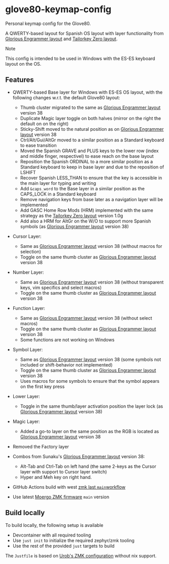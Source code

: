 # glove80-keymap-config

Personal keymap config for the Glove80.

A QWERTY-based layout for Spanish OS layout with layer functionality from [Glorious Engrammer layout] and [Tailorkey Zero layout].

> [!NOTE]
> This config is intended to be used in Windows with the ES-ES keyboard layout on the OS.

## Features

- QWERTY-based Base layer for Windows with ES-ES OS layout, with the following changes w.r.t. the default Glove80 layout:

  - Thumb cluster migrated to the same as [Glorious Engrammer layout] version 38
  - Duplicate Magic layer toggle on both halves (mirror on the right the default on on the right)
  - Sticky-Shift moved to the natural position as on [Glorious Engrammer layout] version 38
  - Ctrl/Alt/Gui/AltGr moved to a similar position as a Standard keyboard to ease transition
  - Moved the Spanish GRAVE and PLUS keys to the lower row (index and middle finger, respectivel) to ease reach on the base layout
  - Reposition the Spanish ORDINAL to a more similar position as a Standard keyboard to keep in base layer and due to the reposition of LSHIFT
  - Recover Spanish LESS_THAN to ensure that the key is accessible in the main layer for typing and writing
  - Add `&caps_word` to the Base layer in a similar position as the CAPS_LOCK in a Standard keyboard
  - Remove navigation keys from base later as a navigation layer will be implemented
  - Add GASC Home Row Mods (HRM) implemented with the same strategy as the [Tailorkey Zero layout] version 1.0g
  - Add also a HRM for AltGr on the W/O to support more Spanish symbols (as [Glorious Engrammer layout] version 38)

- Cursor Layer:

  - Same as [Glorious Engrammer layout] version 38 (without macros for selection)
  - Toggle on the same thumb cluster as [Glorious Engrammer layout] version 38

- Number Layer:

  - Same as [Glorious Engrammer layout] version 38 (without transparent keys, vim specifics and select macros)
  - Toggle on the same thumb cluster as [Glorious Engrammer layout] version 38

- Function Layer:

  - Same as [Glorious Engrammer layout] version 38 (without select macros)
  - Toggle on the same thumb cluster as [Glorious Engrammer layout] version 38
  - Some functions are not working on Windows

- Symbol Layer:

  - Same as [Glorious Engrammer layout] version 38 (some symbols not included or shift-behavior not implemented)
  - Toggle on the same thumb cluster as [Glorious Engrammer layout] version 38
  - Uses macros for some symbols to ensure that the symbol appears on the first key press

- Lower Layer:

  - Toggle in the same thumb/layer activation position the layer lock (as [Glorious Engrammer layout] version 38)

- Magic Layer:

  - Added a go-to layer on the same position as the RGB is located as [Glorious Engrammer layout] version 38

- Removed the Factory layer

- Combos from Sunaku's [Glorious Engrammer layout] version 38:

  - Alt-Tab and Ctrl-Tab on left hand (the same 2-keys as the Cursor layer with support to Cursor layer switch)
  - Hyper and Meh key on right hand.

- GitHub Actions build with west [zmk last `main`workflow](https://github.com/zmkfirmware/zmk/blob/main/.github/workflows/build.yml)
- Use latest [Moergo ZMK firmware](https://github.com/moergo-sc/zmk) `main` version

[Glorious Engrammer layout]: https://sunaku.github.io/moergo-glove80-keyboard.html
[Tailorkey Zero layout]: https://sites.google.com/view/keyboards/glove80_tailorkey

## Build locally

To build locally, the following setup is available

- Devcontainer with all required tooling
- Use `just init` to initialize the required zephyr/zmk tooling
- Use the rest of the provided `just` targets to build

The `Justfile` is based on [Urob's ZMK configuration](https://github.com/urob/zmk-config) without nix support.